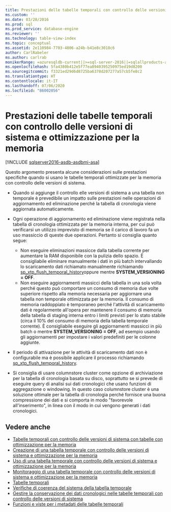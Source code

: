 ```yaml
---
title: Prestazioni delle tabelle temporali con controllo delle versioni di sistema e ottimizzazione per la memoria | Microsoft Docs
ms.custom: ''
ms.date: 03/28/2016
ms.prod: sql
ms.prod_service: database-engine
ms.reviewer: ''
ms.technology: table-view-index
ms.topic: conceptual
ms.assetid: 2e110984-7703-4806-a24b-b41e8c3018c6
author: CarlRabeler
ms.author: carlrab
monikerRange: =azuresqldb-current||>=sql-server-2016||=sqlallproducts-allversions||>=sql-server-linux-2017||=azuresqldb-mi-current
ms.openlocfilehash: 5fa4380b412e5f77ea8940395250975ed19d8200
ms.sourcegitcommit: f3321ed29d6d8725ba6378d207277a57cb5fe8c2
ms.translationtype: HT
ms.contentlocale: it-IT
ms.lasthandoff: 07/06/2020
ms.locfileid: "86002056"
---
```

# <a name="memory-optimized-system-versioned-temporal-tables-performance"></a>Prestazioni delle tabelle temporali con controllo delle versioni di sistema e ottimizzazione per la memoria

[!INCLUDE [sqlserver2016-asdb-asdbmi-asa](../../includes/applies-to-version/sqlserver2016-asdb-asdbmi-asa.md)]

Questo argomento presenta alcune considerazioni sulle prestazioni specifiche quando si usano le tabelle temporali ottimizzate per la memoria con controllo delle versioni di sistema.

- Quando si aggiunge il controllo elle versioni di sistema a una tabella non temporale è prevedibile un impatto sulle prestazioni nelle operazioni di aggiornamento ed eliminazione perché la tabella di cronologia viene aggiornata automaticamente.
- Ogni operazione di aggiornamento ed eliminazione viene registrata nella tabella di cronologia ottimizzata per la memoria interna, per cui può verificarsi un utilizzo imprevisto di memoria se il carico di lavoro fa un uso massiccio di queste due operazioni. Pertanto si consiglia quanto segue:

  - Non eseguire eliminazioni massicce dalla tabella corrente per aumentare la RAM disponibile con la pulizia dello spazio. È consigliabile eliminare manualmente i dati in più batch intervallando lo scaricamento dati richiamato manualmente richiamando [sp_xtp_flush_temporal_history](../../relational-databases/system-stored-procedures/temporal-table-sp-xtp-flush-temporal-history.md)oppure mentre **SYSTEM_VERSIONING = OFF**.
  - Non eseguire aggiornamenti massicci della tabella in una sola volta perché questo può comportare un consumo di memoria due volte superiore rispetto alla memoria necessaria per aggiornare una tabella non temporale ottimizzata per la memoria. Il consumo di memoria raddoppiato è temporaneo perché l'attività di scaricamento dati è regolarmente all'opera per mantenere il consumo di memoria della tabella di staging interna entro i limiti previsti per lo stato stabile (circa il 10% del consumo di memoria della tabella temporale corrente). È consigliabile eseguire gli aggiornamenti massicci in più batch o mentre **SYSTEM_VERSIONING = OFF**, ad esempio usando gli aggiornamenti per impostare i valori predefiniti per le colonne aggiunte.

- Il periodo di attivazione per le attività di scaricamento dati non è configurabile ma è possibile applicare il processo richiamando [sp_xtp_flush_temporal_history](../../relational-databases/system-stored-procedures/temporal-table-sp-xtp-flush-temporal-history.md).
- Si consiglia di usare columnstore cluster come opzione di archiviazione per la tabella di cronologia basata su disco, soprattutto se si prevede di eseguire query di analisi sui dati cronologici che usano funzioni di aggregazione o windowing. In questo caso columnstore cluster è una soluzione ottimale per la tabella di cronologia perché fornisce una buona compressione dei dati e si comporta in modo "favorevole all'inserimento", in linea con il modo in cui vengono generati i dati cronologici.

## <a name="see-also"></a>Vedere anche

- [Tabelle temporali con controllo delle versioni di sistema con tabelle con ottimizzazione per la memoria](../../relational-databases/tables/system-versioned-temporal-tables-with-memory-optimized-tables.md)
- [Creazione di una tabella temporale con controllo delle versioni di sistema e ottimizzazione per la memoria](../../relational-databases/tables/creating-a-memory-optimized-system-versioned-temporal-table.md)
- [Uso di una tabella temporale con controllo delle versioni di sistema e ottimizzazione per la memoria](../../relational-databases/tables/working-with-memory-optimized-system-versioned-temporal-tables.md)
- [Monitoraggio di una tabella temporale con controllo delle versioni di sistema e ottimizzazione per la memoria](../../relational-databases/tables/monitoring-memory-optimized-system-versioned-temporal-tables.md)
- [Tabelle temporali](../../relational-databases/tables/temporal-tables.md)
- [Verifiche di coerenza del sistema della tabella temporale](../../relational-databases/tables/temporal-table-system-consistency-checks.md)
- [Gestire la conservazione dei dati cronologici nelle tabelle temporali con controllo delle versioni di sistema](../../relational-databases/tables/manage-retention-of-historical-data-in-system-versioned-temporal-tables.md)
- [Funzioni e viste per i metadati delle tabelle temporali](../../relational-databases/tables/temporal-table-metadata-views-and-functions.md)
